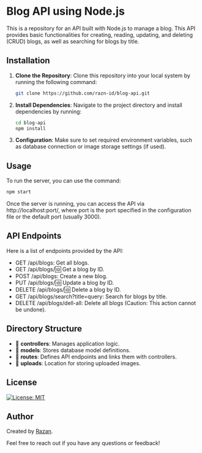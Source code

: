 # Blog API using Node.js

This is a repository for an API built with Node.js to manage a blog. This API provides basic functionalities for creating, reading, updating, and deleting (CRUD) blogs, as well as searching for blogs by title.

## Installation

1. **Clone the Repository**: Clone this repository into your local system by running the following command:

    ```bash
    git clone https://github.com/razn-id/blog-api.git
    ```

2. **Install Dependencies**: Navigate to the project directory and install dependencies by running:

    ```bash
    cd blog-api
    npm install
    ```

3. **Configuration**: Make sure to set required environment variables, such as database connection or image storage settings (if used).

## Usage

To run the server, you can use the command:

```bash
npm start
```

Once the server is running, you can access the API via http://localhost:port/, where port is the port specified in the configuration file or the default port (usually 3000).

## API Endpoints

Here is a list of endpoints provided by the API:

- GET /api/blogs: Get all blogs.
- GET /api/blogs/:id: Get a blog by ID.
- POST /api/blogs: Create a new blog.
- PUT /api/blogs/:id: Update a blog by ID.
- DELETE /api/blogs/:id: Delete a blog by ID.
- GET /api/blogs/search?title=query: Search for blogs by title.
- DELETE /api/blogs/dell-all: Delete all blogs (Caution: This action cannot be undone).

## Directory Structure

- 📂 **controllers**: Manages application logic.
- 📂 **models**: Stores database model definitions.
- 📂 **routes**: Defines API endpoints and links them with controllers.
- 📂 **uploads**: Location for storing uploaded images.

## License
[![License: MIT](https://img.shields.io/badge/License-MIT-yellow.svg)](https://opensource.org/licenses/MIT)

## Author

Created by [Razan](https://github.com/razn-id).

Feel free to reach out if you have any questions or feedback!
